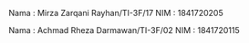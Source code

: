 Nama : Mirza Zarqani Rayhan/TI-3F/17
NIM  : 1841720205

Nama : Achmad Rheza Darmawan/TI-3F/02
NIM  : 1841720115
